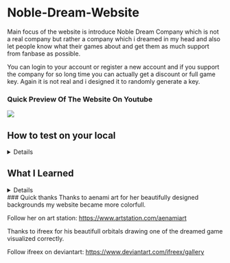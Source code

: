 # Noble-Dream-Website

Main focus of the website is introduce Noble Dream Company which is not a real company but rather a company which i dreamed in my head and also let people know what their games about and get them as much support from fanbase as possible.

You can login to your account or register a new account and if you support the company for so long time you can actually get a discount or full game key. Again it is not real and i designed it to randomly generate a key.

### Quick Preview Of The Website On Youtube
[![](https://img.youtube.com/vi/YnwGsjf2mao/0.jpg)](https://www.youtube.com/watch?v=YnwGsjf2mao)

## How to test on your local

<details>
  
  ### Frontend
  
  1. You need to download the website from git
  
  2. Open the frontend folder with a code editor
  
  3. Open a terminal in your preffered code editor
  
  4. Run ```npm install``` in the terminal to install all the required modules
  
  5. Run ```npm run dev``` in the terminal to run the website on your localhost
  
  ### Backend
  
  -  You need visual studio to open backend
</details>


## What I Learned
<details>
  
  -  I learned how to create a project with react js
  -  I learned the basics and structure of a common react js project
  -  I learned how to use tailwind to create visually appealing websites as fast as possible
  -  I learned to async react js with backend
  -  I learned to create simple .net backend projects
  -  I learned to use Microsoft Sql Server Management Studio
  -  & A bunch more
</details>
### Quick thanks
Thanks to aenami art for her beautifully designed backgrounds my website became more colorfull.

Follow her on art station: https://www.artstation.com/aenamiart


Thanks to ifreex for his beautifull orbitals drawing one of the dreamed game visualized correctly. 

Follow ifreex on deviantart: https://www.deviantart.com/ifreex/gallery
